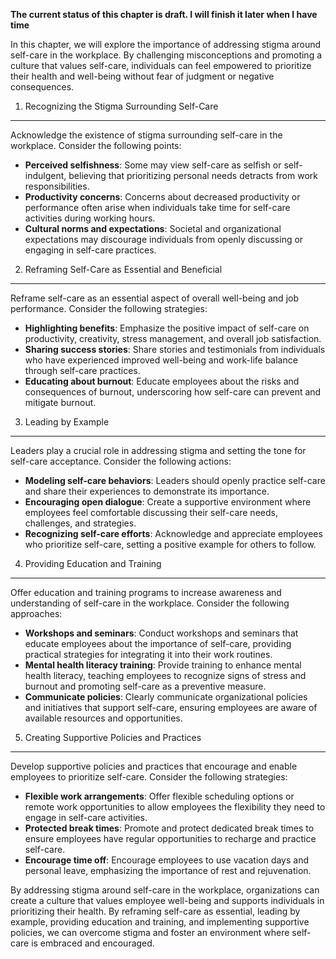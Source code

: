 **The current status of this chapter is draft. I will finish it later when I have time**

In this chapter, we will explore the importance of addressing stigma around self-care in the workplace. By challenging misconceptions and promoting a culture that values self-care, individuals can feel empowered to prioritize their health and well-being without fear of judgment or negative consequences.

1. Recognizing the Stigma Surrounding Self-Care
-----------------------------------------------

Acknowledge the existence of stigma surrounding self-care in the workplace. Consider the following points:

* **Perceived selfishness**: Some may view self-care as selfish or self-indulgent, believing that prioritizing personal needs detracts from work responsibilities.
* **Productivity concerns**: Concerns about decreased productivity or performance often arise when individuals take time for self-care activities during working hours.
* **Cultural norms and expectations**: Societal and organizational expectations may discourage individuals from openly discussing or engaging in self-care practices.

2. Reframing Self-Care as Essential and Beneficial
--------------------------------------------------

Reframe self-care as an essential aspect of overall well-being and job performance. Consider the following strategies:

* **Highlighting benefits**: Emphasize the positive impact of self-care on productivity, creativity, stress management, and overall job satisfaction.
* **Sharing success stories**: Share stories and testimonials from individuals who have experienced improved well-being and work-life balance through self-care practices.
* **Educating about burnout**: Educate employees about the risks and consequences of burnout, underscoring how self-care can prevent and mitigate burnout.

3. Leading by Example
---------------------

Leaders play a crucial role in addressing stigma and setting the tone for self-care acceptance. Consider the following actions:

* **Modeling self-care behaviors**: Leaders should openly practice self-care and share their experiences to demonstrate its importance.
* **Encouraging open dialogue**: Create a supportive environment where employees feel comfortable discussing their self-care needs, challenges, and strategies.
* **Recognizing self-care efforts**: Acknowledge and appreciate employees who prioritize self-care, setting a positive example for others to follow.

4. Providing Education and Training
-----------------------------------

Offer education and training programs to increase awareness and understanding of self-care in the workplace. Consider the following approaches:

* **Workshops and seminars**: Conduct workshops and seminars that educate employees about the importance of self-care, providing practical strategies for integrating it into their work routines.
* **Mental health literacy training**: Provide training to enhance mental health literacy, teaching employees to recognize signs of stress and burnout and promoting self-care as a preventive measure.
* **Communicate policies**: Clearly communicate organizational policies and initiatives that support self-care, ensuring employees are aware of available resources and opportunities.

5. Creating Supportive Policies and Practices
---------------------------------------------

Develop supportive policies and practices that encourage and enable employees to prioritize self-care. Consider the following strategies:

* **Flexible work arrangements**: Offer flexible scheduling options or remote work opportunities to allow employees the flexibility they need to engage in self-care activities.
* **Protected break times**: Promote and protect dedicated break times to ensure employees have regular opportunities to recharge and practice self-care.
* **Encourage time off**: Encourage employees to use vacation days and personal leave, emphasizing the importance of rest and rejuvenation.

By addressing stigma around self-care in the workplace, organizations can create a culture that values employee well-being and supports individuals in prioritizing their health. By reframing self-care as essential, leading by example, providing education and training, and implementing supportive policies, we can overcome stigma and foster an environment where self-care is embraced and encouraged.
